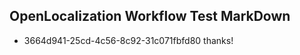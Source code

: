 ## OpenLocalization Workflow Test MarkDown
* 3664d941-25cd-4c56-8c92-31c071fbfd80 
thanks!<!--HONumber=Mar16_HO2-->
